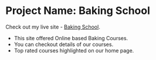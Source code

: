 # Project Name: Baking School

Check out my live site - [Baking School](https://talk-show-direction.netlify.app/).

- This site offered Online based Baking Courses.
- You can checkout details of our courses.
- Top rated courses highlighted on our home page.
